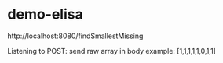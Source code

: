 # demo-elisa

http://localhost:8080/findSmallestMissing

Listening to POST:
send raw array in body
example: [1,1,1,1,1,0,1,1] 
